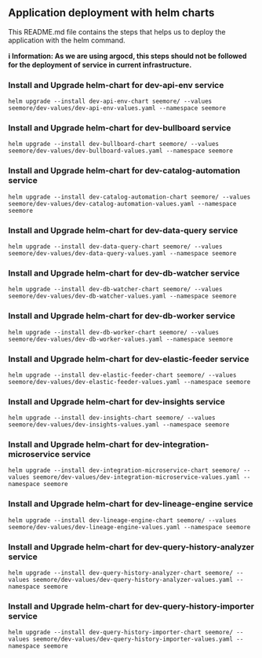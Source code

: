 
## Application deployment with helm charts

This README.md file contains the steps that helps us to deploy the application with the helm command. 



**ℹ️ Information: As we are using argocd, this steps should not be followed for the deployment of service in current infrastructure.**



### Install and Upgrade helm-chart for dev-api-env service
```
helm upgrade --install dev-api-env-chart seemore/ --values seemore/dev-values/dev-api-env-values.yaml --namespace seemore
```

### Install and Upgrade helm-chart for dev-bullboard service
```
helm upgrade --install dev-bullboard-chart seemore/ --values seemore/dev-values/dev-bullboard-values.yaml --namespace seemore
```

### Install and Upgrade helm-chart for dev-catalog-automation service
```
helm upgrade --install dev-catalog-automation-chart seemore/ --values seemore/dev-values/dev-catalog-automation-values.yaml --namespace seemore
```

### Install and Upgrade helm-chart for dev-data-query service
```
helm upgrade --install dev-data-query-chart seemore/ --values seemore/dev-values/dev-data-query-values.yaml --namespace seemore
```

### Install and Upgrade helm-chart for dev-db-watcher service
```
helm upgrade --install dev-db-watcher-chart seemore/ --values seemore/dev-values/dev-db-watcher-values.yaml --namespace seemore
```

### Install and Upgrade helm-chart for dev-db-worker service
```
helm upgrade --install dev-db-worker-chart seemore/ --values seemore/dev-values/dev-db-worker-values.yaml --namespace seemore
```

### Install and Upgrade helm-chart for dev-elastic-feeder service
```
helm upgrade --install dev-elastic-feeder-chart seemore/ --values seemore/dev-values/dev-elastic-feeder-values.yaml --namespace seemore
```

### Install and Upgrade helm-chart for dev-insights service
```
helm upgrade --install dev-insights-chart seemore/ --values seemore/dev-values/dev-insights-values.yaml --namespace seemore
```

### Install and Upgrade helm-chart for dev-integration-microservice service
```
helm upgrade --install dev-integration-microservice-chart seemore/ --values seemore/dev-values/dev-integration-microservice-values.yaml --namespace seemore
```

### Install and Upgrade helm-chart for dev-lineage-engine service
```
helm upgrade --install dev-lineage-engine-chart seemore/ --values seemore/dev-values/dev-lineage-engine-values.yaml --namespace seemore
```

### Install and Upgrade helm-chart for dev-query-history-analyzer service
```
helm upgrade --install dev-query-history-analyzer-chart seemore/ --values seemore/dev-values/dev-query-history-analyzer-values.yaml --namespace seemore
```

### Install and Upgrade helm-chart for dev-query-history-importer service
```
helm upgrade --install dev-query-history-importer-chart seemore/ --values seemore/dev-values/dev-query-history-importer-values.yaml --namespace seemore
```
